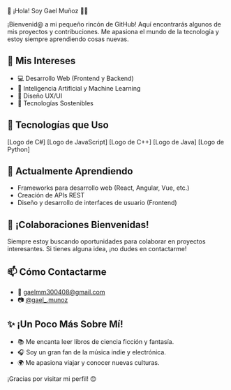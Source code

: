 👋 ¡Hola! Soy Gael Muñoz 👨‍💻

¡Bienvenid@ a mi pequeño rincón de GitHub! Aquí encontrarás algunos de mis proyectos y contribuciones. Me apasiona el mundo de la tecnología y estoy siempre aprendiendo cosas nuevas.

## 🚀 Mis Intereses

* 💻 Desarrollo Web (Frontend y Backend)
* 🤖 Inteligencia Artificial y Machine Learning
* 🎨 Diseño UX/UI
* 🌱 Tecnologías Sostenibles

## 🔧 Tecnologías que Uso

[Logo de C#] [Logo de JavaScript] [Logo de C++] [Logo de Java] [Logo de Python]

## 🌱 Actualmente Aprendiendo

* Frameworks para desarrollo web (React, Angular, Vue, etc.)
* Creación de APIs REST
* Diseño y desarrollo de interfaces de usuario (Frontend)

## 🤝 ¡Colaboraciones Bienvenidas!

Siempre estoy buscando oportunidades para colaborar en proyectos interesantes. Si tienes alguna idea, ¡no dudes en contactarme!

## 📫 Cómo Contactarme

* 📧 gaelmm300408@gmail.com
* 📷 [@gael_.munoz](https://www.instagram.com/gael_.munoz/)

## ✨ ¡Un Poco Más Sobre Mí!

* 📚 Me encanta leer libros de ciencia ficción y fantasía.
* 🎧 Soy un gran fan de la música indie y electrónica.
* 🌍 Me apasiona viajar y conocer nuevas culturas.

¡Gracias por visitar mi perfil! 😊
